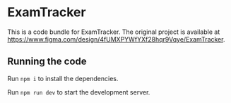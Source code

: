 
  # ExamTracker

  This is a code bundle for ExamTracker. The original project is available at https://www.figma.com/design/4fUMXPYWfYXf28hqr9Vqye/ExamTracker.

  ## Running the code

  Run `npm i` to install the dependencies.

  Run `npm run dev` to start the development server.
  